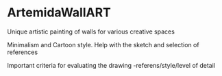# ArtemidaWallART
Unique artistic painting of walls for various creative spaces

Minimalism and Cartoon style.
Help with the sketch and selection of references

Important criteria for evaluating the drawing -referens/style/level of detail

